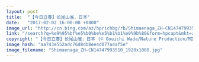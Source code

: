 ```yaml
---
layout: post
title:  "【今日立春】长尾山雀，日本"
date:   "2017-02-02 16:00:00 +0800"
image_url: "http://cn.bing.com/az/hprichbg/rb/Shimaenaga_ZH-CN14747993510_1920x1080.jpg"
link: "/search?q=%e9%95%bf%e5%b0%be%e5%b1%b1%e9%9b%80&form=hpcapt&mkt=zh-cn"
copyright: "【今日立春】长尾山雀，日本 (© Gouichi Wada/Nature Production/MINDEN PICTURES INC)"
image_hash: "aa743e552adc76d8db8ee4d077a4af5e"
image_filename: "Shimaenaga_ZH-CN14747993510_1920x1080.jpg"
---
```

